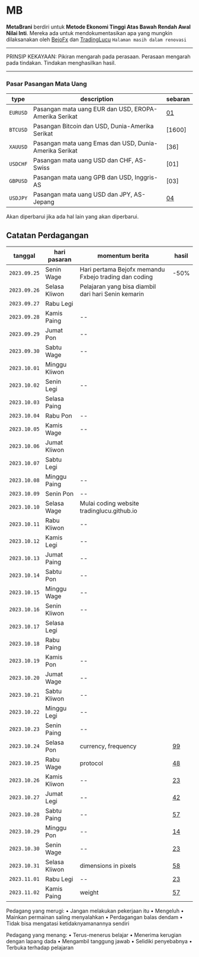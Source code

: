 # MB
**MetaBrani** berdiri untuk **Metode Ekonomi Tinggi Atas Bawah Rendah Awal Nilai Inti**.
Mereka ada untuk mendokumentasikan apa yang mungkin dilaksanakan oleh [BejoFx](https://evositas.github.io) dan [TradingLucu](https://t.me/tradinglucu)
`Halaman masih dalam renovasi`

---
PRINSIP KEKAYAAN: Pikiran mengarah pada perasaan. Perasaan mengarah pada tindakan. Tindakan menghasilkan hasil.

---

### Pasar Pasangan Mata Uang

| type     | description                                             | sebaran     |
| -------- | ------------------------------------------------------- | ----------- |
| `EURUSD` | Pasangan mata uang EUR dan USD, EROPA-Amerika Serikat   | [01](01.md) |
| `BTCUSD` | Pasangan Bitcoin dan USD, Dunia-Amerika Serikat         | [1600] |
| `XAUUSD` | Pasangan mata uang Emas dan USD, Dunia-Amerika Serikat  | [36] |
| `USDCHF` | Pasangan mata uang USD dan CHF, AS-Swiss                | [01] |
| `GBPUSD` | Pasangan mata uang GPB dan USD, Inggris-AS              | [03] |
| `USDJPY` | Pasangan mata uang USD dan JPY, AS-Jepang               | [04](45.md) |

Akan diperbarui jika ada hal lain yang akan diperbarui.

## Catatan Perdagangan

| tanggal      | hari pasaran       | momentum berita                                                 | hasil                    |
| ------------ | ------------------ | --------------------------------------------------------------- | ------------------------ |
| `2023.09.25` | Senin Wage         | Hari pertama Bejofx memandu Fxbejo trading dan coding           | -50%                     |
| `2023.09.26` | Selasa Kliwon      | Pelajaran yang bisa diambil dari hari Senin kemarin             |               |
| `2023.09.27` | Rabu Legi          |                                                                 |             |
| `2023.09.28` | Kamis Paing        | --                                                              |              |
| `2023.09.29` | Jumat Pon          | --                                                              |             |
| `2023.09.30` | Sabtu Wage         | --                                                              |              |
| `2023.10.01` | Minggu Kliwon      |                                                                 |              |
| `2023.10.02` | Senin Legi         | --                                                              |  |
| `2023.10.03` | Selasa Paing       |                                                                 |               |
| `2023.10.04` | Rabu Pon           | --                                                              |               |
| `2023.10.05` | Kamis Wage         | --                                                              |               |
| `2023.10.06` | Jumat Kliwon       |                                                                 |                          |
| `2023.10.07` | Sabtu Legi         |                                                                 |              |
| `2023.10.08` | Minggu Paing       | --                   |                          |
| `2023.10.09` | Senin Pon          | --                   |               |
| `2023.10.10` | Selasa Wage        | Mulai coding website tradinglucu.github.io                   |               |
| `2023.10.11` | Rabu Kliwon        | --                   |               |
| `2023.10.12` | Kamis Legi         | --                   |               |
| `2023.10.13` | Jumat Paing        | --                   |               |
| `2023.10.14` | Sabtu Pon          | --                   |  |
| `2023.10.15` | Minggu Wage        | --                   |               |
| `2023.10.16` | Senin Kliwon       | --                   |               |
| `2023.10.17` | Selasa Legi        |             |               |
| `2023.10.18` | Rabu Paing         |  |  |
| `2023.10.19` | Kamis Pon          | --                   |               |
| `2023.10.20` | Jumat Wage         | --                   |  |
| `2023.10.21` | Sabtu Kliwon       | --                   |               |
| `2023.10.22` | Minggu Legi        | --                   |               |
| `2023.10.23` | Senin Paing        | --                   |              |
| `2023.10.24` | Selasa Pon         | currency, frequency  | [99](99.md)              |
| `2023.10.25` | Rabu Wage          | protocol             | [48](48.md)              |
| `2023.10.26` | Kamis Kliwon       | --                   | [23](23.md)              |
| `2023.10.27` | Jumat Legi         | --                   | [42](42.md)              |
| `2023.10.28` | Sabtu Paing        | --                   | [57](57.md)              |
| `2023.10.29` | Minggu Pon         | --                   | [14](14.md)              |
| `2023.10.30` | Senin Wage         | --                   | [23](23.md)              |
| `2023.10.31` | Selasa Kliwon      | dimensions in pixels | [58](58.md)              |
| `2023.11.01` | Rabu Legi          | --                   | [23](23.md)              |
| `2023.11.02` | Kamis Paing        | weight               | [57](57.md)              |

Pedagang yang merugi:
• Jangan melakukan pekerjaan itu
• Mengeluh
• Mainkan permainan saling menyalahkan
• Perdagangan balas dendam
• Tidak bisa mengatasi ketidaknyamanannya sendiri

Pedagang yang menang:
• Terus-menerus belajar
• Menerima kerugian dengan lapang dada
• Mengambil tanggung jawab
• Selidiki penyebabnya
• Terbuka terhadap pelajaran


